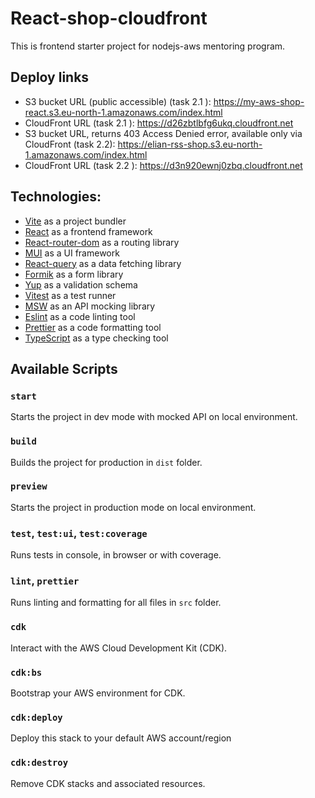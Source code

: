# React-shop-cloudfront

This is frontend starter project for nodejs-aws mentoring program.

## Deploy links

- S3 bucket URL (public accessible) (task 2.1 ): https://my-aws-shop-react.s3.eu-north-1.amazonaws.com/index.html
- CloudFront URL (task 2.1 ): https://d26zbtlbfg6ukq.cloudfront.net
- S3 bucket URL, returns 403 Access Denied error, available only via CloudFront (task 2.2): https://elian-rss-shop.s3.eu-north-1.amazonaws.com/index.html
- CloudFront URL (task 2.2 ): https://d3n920ewnj0zbq.cloudfront.net

## Technologies:

- [Vite](https://vitejs.dev/) as a project bundler
- [React](https://beta.reactjs.org/) as a frontend framework
- [React-router-dom](https://reactrouterdotcom.fly.dev/) as a routing library
- [MUI](https://mui.com/) as a UI framework
- [React-query](https://react-query-v3.tanstack.com/) as a data fetching library
- [Formik](https://formik.org/) as a form library
- [Yup](https://github.com/jquense/yup) as a validation schema
- [Vitest](https://vitest.dev/) as a test runner
- [MSW](https://mswjs.io/) as an API mocking library
- [Eslint](https://eslint.org/) as a code linting tool
- [Prettier](https://prettier.io/) as a code formatting tool
- [TypeScript](https://www.typescriptlang.org/) as a type checking tool

## Available Scripts

### `start`

Starts the project in dev mode with mocked API on local environment.

### `build`

Builds the project for production in `dist` folder.

### `preview`

Starts the project in production mode on local environment.

### `test`, `test:ui`, `test:coverage`

Runs tests in console, in browser or with coverage.

### `lint`, `prettier`

Runs linting and formatting for all files in `src` folder.

### `cdk`

Interact with the AWS Cloud Development Kit (CDK).

### `cdk:bs`

Bootstrap your AWS environment for CDK.

### `cdk:deploy`

Deploy this stack to your default AWS account/region

### `cdk:destroy`

Remove CDK stacks and associated resources.
